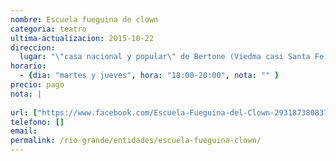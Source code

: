 ```yaml
---
nombre: Escuela fueguina de clown
categoria: teatro
ultima-actualizacion: 2015-10-22
direccion: 
  lugar: "\"casa nacional y popular\" de Bertone (Viedma casi Santa Fe)"
horario: 
  - {dia: "martes y jueves", hora: "18:00-20:00", nota: "" }
precio: pago
nota: | 
  
url: ["https://www.facebook.com/Escuela-Fueguina-del-Clown-293187380837768/", "https://www.facebook.com/elcalcetinroto.companiateatral"]
telefono: []
email: 
permalink: /rio-grande/entidades/escuela-fueguina-clown/
---
```


